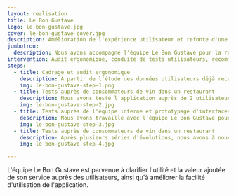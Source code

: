 ```yaml
---
layout: realisation
title: Le Bon Gustave
logo: le-bon-gustave.jpg
cover: le-bon-gustave-cover.jpg
description: Amélioration de l'expérience utilisateur et refonte d'une application mobile permettant de retrouver et commander facilement un vin que l'on apprécie.
jumbotron:
  description: Nous avons accompagné l'équipe Le Bon Gustave pour la réalisation d'un audit ergonomique et de tests utilisateurs sur l'application mobile.
intervention: Audit ergonomique, conduite de tests utilisateurs, recommandations d'ergonomie/<abbr>UX</abbr>
steps:
  - title: Cadrage et audit ergonomique
    description: À partir de l'étude des données utilisateurs déjà recueillies par l'équipe, nous avons définit les profils utilisateurs et scénarios d'usages prioritaires, puis conduit un audit ergonomique afin de rendre l'application plus simple à utiliser.
    img: le-bon-gustave-step-1.png
  - title: Tests auprès de consommateurs de vin dans un restaurant
    description: Nous avons testé l'application auprès de 2 utilisateurs, consommateurs de vin occasionnels, dans un restaurant, et identifié des axes d'amélioration.
    img: le-bon-gustave-step-2.jpg
  - title: Tests auprès de l'équipe interne et prototypage d'interfaces
    description: Nous avons travaillé avec l'équipe Le Bon Gustave pour tester les outils utilisés en interne pour la saisie et la recherche de vins. Nous avons prototypé de nouveaux écrans pour faciliter la gestion.
    img: le-bon-gustave-step-3.jpg
  - title: Tests auprès de consommateurs de vin dans un restaurant
    description: Après plusieurs séries d'évolutions, nous avons à nouveau testé l'application auprès d'utilisateurs cibles et nous avons pu déterminer et prioriser les fonctionnalités à venir.
    img: le-bon-gustave-step-4.jpg

---
```


L'équipe Le Bon Gustave est parvenue à clarifier l'utilité et la valeur ajoutée de son service auprès des utilisateurs, ainsi qu'à améliorer la facilité d'utilisation de l'application.